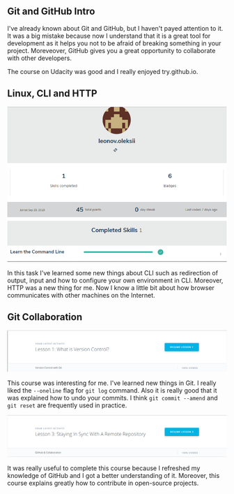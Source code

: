 ## Git and GitHub Intro 

I've already known about Git and GitHub, but I haven't payed attention to it. It was a big mistake because now I understand that it is a great tool for development as it helps you not to be afraid of breaking something in your project. Moreveover, GitHub gives you a great opportunity to collaborate with other developers.

The course on Udacity was good and I really enjoyed try.github.io.

## Linux, CLI and HTTP

![screenshot](task_linux_cli/Screenshot_1.png)

In this task I've learned some new things about CLI such as redirection of output, input and how to configure your own environment in CLI. Moreover, HTTP was a new thing for me. Now I know a little bit about how browser communicates with other machines on the Internet.

## Git Collaboration

![screenshot](task_git_collaboration/Screenshot_1.png)

This course was interesting for me. I've learned new things in Git. I really liked the `--oneline` flag for `git log` command. Also it is really good that it was explained how to undo your commits. I think `git commit --amend` and `git reset` are frequently used in practice.

![screenshot](task_git_collaboration/Screenshot_2.png)

It was really useful to complete this course because I refreshed my knowledge of GitHub and I got a better understanding of it. Moreover, this course explains greatly how to contribute in open-source projects.